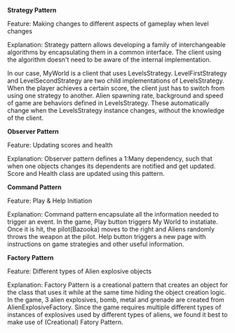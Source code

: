 **Strategy Pattern**

Feature: 
Making changes to different aspects of gameplay when level changes

Explanation: 
Strategy pattern allows developing a family of interchangeable algorithms by encapsulating them in a common interface. The client using the algorithm doesn't need to be aware of the internal implementation.

In our case, MyWorld is a client that uses LevelsStrategy.
LevelFirstStrategy and LevelSecondStrategy are two child implementations of LevelsStrategy.
When the player achieves a certain score, the client just has to switch from using one strategy to another.
Alien spawning rate, background and speed of game are behaviors defined in LevelsStrategy.
These automatically change when the LevelsStrategy instance changes, without the knowledge of the client.

**Observer Pattern**

Feature: 
Updating scores and health

Explanation: 
Observer pattern defines a 1:Many dependency, such that when one objects changes its dependents are notified and get updated. 
Score and Health class are updated using this pattern.


**Command Pattern**

Feature: 
Play &  Help Initiation

Explanation: 
Command pattern encapsulate all the information needed to trigger an event. 
In the game, Play button triggers My World to instatiate. Once it is hit, the pilot(Bazooka) moves to the right and Aliens randomly throws the weapon at the pilot. 
Help button triggers a new page with instructions on game strategies and other useful information.


**Factory Pattern**

Feature:
Different types of Alien explosive objects 

Explanation:
Factory Pattern is a creational pattern that creates an object for the class that uses it while at the same time hiding the object creation logic.
In the game, 3 alien explosives, bomb, metal and grenade are created from AlienExplosiveFactory. Since the game requires multiple different types of instances of explosives used by different types of aliens, we found it best to make use of (Creational) Fatory Pattern. 
